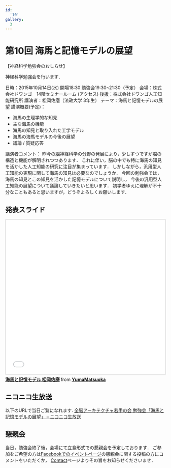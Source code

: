 ```yaml
---
id:
  '10'
gallery:
  3
---
```


# 第10回 海馬と記憶モデルの展望

【神経科学勉強会のおしらせ】

神経科学勉強会を行います．

日時：2015年10月14日(水) 開場18:30 勉強会19:30~21:30（予定）
会場：株式会社ドワンゴ　14階セミナールーム (アクセス)
後援：株式会社ドワンゴ人工知能研究所
講演者：松岡佑磨（法政大学 3年生）
テーマ：海馬と記憶モデルの展望
講演概要(予定)：

- 海馬の生理学的な知見
- 主な海馬の機能
- 海馬の知見と取り入れた工学モデル
- 海馬の海馬モデルの今後の展望
- 議論 / 質疑応答

講演者コメント：
昨今の脳神経科学の分野の発展により，少しずつですが脳の構造と機能が解明されつつあります．
これに伴い，脳の中でも特に海馬の知見を活かした人工知能の研究に注目が集まっています．
しかしながら，汎用型人工知能の実現に関して海馬の知見は必要なのでしょうか．
今回の勉強会では，海馬の知見とこの知見を活かした記憶モデルについて説明し，
今後の汎用型人工知能の展望について議論していきたいと思います．
初学者ゆえに理解が不十分なこともあると思いますが，どうぞよろしくお願いします．

## 発表スライド

<iframe src="//www.slideshare.net/slideshow/embed_code/key/GjspjpWiDHo9D6" width="595" height="485" frameborder="0" marginwidth="0" marginheight="0" scrolling="no" style="border:1px solid #CCC; border-width:1px; margin-bottom:5px; max-width: 100%;" allowfullscreen> </iframe> <div style="margin-bottom:5px"> <strong> <a href="//www.slideshare.net/YumaMatsuoka/ss-53919112" title="海馬と記憶モデル 松岡佑磨" target="_blank">海馬と記憶モデル 松岡佑磨</a> </strong> from <strong><a target="_blank" href="https://www.slideshare.net/YumaMatsuoka">YumaMatsuoka</a></strong> </div> 

## ニコニコ生放送

以下のURLで当日ご覧になれます.
[全脳アーキテクチャ若手の会 勉強会「海馬と記憶モデルの展望」 – ニコニコ生放送](http://live.nicovideo.jp/watch/lv237697540)

## 懇親会

当日，勉強会終了後，会場にて立食形式での懇親会を予定しております．
ご参加をご希望の方は[Facebookでのイベントページ](https://www.facebook.com/events/165003803842004/)の懇親会に関する投稿の方にコメントをいただくか，
[Contact](/contact/)ページよりその旨をお知らせくださいませ．
